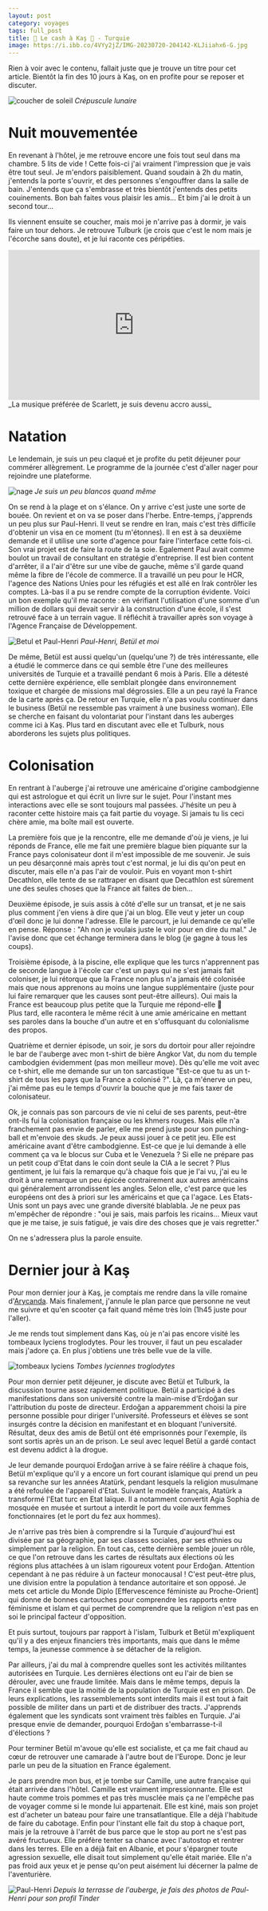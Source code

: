 ```yaml
---
layout: post
category: voyages
tags: full_post
title: 💸 Le cash à Kaş 💸 - Turquie
image: https://i.ibb.co/4VYy2jZ/IMG-20230720-204142-KLJiiahx6-G.jpg
---
```


 Rien à voir avec le contenu, fallait juste que je trouve un titre pour cet article. Bientôt la fin des 10 jours à Kaş, on en profite pour se reposer et discuter.

![coucher de soleil](https://i.ibb.co/4VYy2jZ/IMG-20230720-204142-KLJiiahx6-G.jpg)
_Crépuscule lunaire_

<!--more-->

# Nuit mouvementée

En revenant à l'hôtel, je me retrouve encore une fois tout seul dans ma chambre. 5 lits de vide ! Cette fois-ci j'ai vraiment l'impression que je vais être tout seul. Je m'endors paisiblement.
Quand soudain à 2h du matin, j'entends la porte s'ouvrir, et des personnes s'engouffrer dans la salle de bain. J'entends que ça s'embrasse et très bientôt j'entends des petits couinements. Bon bah faites vous plaisir les amis... Et bim j'ai le droit à un second tour... 

Ils viennent ensuite se coucher, mais moi je n'arrive pas à dormir, je vais faire un tour dehors. Je retrouve Tulburk (je crois que c'est le nom mais je l'écorche sans doute), et je lui raconte ces péripéties. 

<iframe title="deezer-widget" src="https://widget.deezer.com/widget/auto/track/2347250765" width="100%" height="300" frameborder="0" allowtransparency="true" allow="encrypted-media; clipboard-write"></iframe>
_La musique préférée de Scarlett, je suis devenu accro aussi_

# Natation 

Le lendemain, je suis un peu claqué et je profite du petit déjeuner pour commérer allègrement. Le programme de la journée c'est d'aller nager pour rejoindre une plateforme. 

![nage](https://i.ibb.co/qpTfJxF/nage.jpg)
_Je suis un peu blancos quand même_

On se rend à la plage et on s'élance. On y arrive c'est juste une sorte de bouée. On revient et on va se poser dans l'herbe. Entre-temps, j'apprends un peu plus sur Paul-Henri. Il veut se rendre en Iran, mais c'est très difficile d'obtenir un visa en ce moment (tu m'étonnes). Il en est à sa deuxième demande et il utilise une sorte d'agence pour faire l'interface cette fois-ci. Son vrai projet est de faire la route de la soie. Egalement Paul avait comme boulot un travail de consultant en stratégie d'entreprise. Il est bien content d'arrêter, il a l'air d'être sur une vibe de gauche, même s'il garde quand même la fibre de l'école de commerce. Il a travaillé un peu pour le HCR, l'agence des Nations Unies pour les réfugiés et est allé en Irak contrôler les comptes. Là-bas il a pu se rendre compte de la corruption évidente. Voici un bon exemple qu'il me raconte : en vérifiant l'utilisation d'une somme d'un million de dollars qui devait servir à la construction d'une école, il s'est retrouvé face à un terrain vague. Il réfléchit à travailler après son voyage à l'Agence Française de Développement.

![Betul et Paul-Henri](https://i.ibb.co/Pm670hm/IMG-20230719-192217-lb0-DS0j-N42.jpg)
_Paul-Henri, Betül et moi_

De même, Betül est aussi quelqu'un (quelqu'une ?) de très intéressante, elle a étudié le commerce dans ce qui semble être l'une des meilleures universités de Turquie et a travaillé pendant 6 mois à Paris. Elle a détesté cette dernière expérience, elle semblait plongée dans environnement toxique et chargée de missions mal dégrossies. Elle a un peu rayé la France de la carte après ça. De retour en Turquie, elle n'a pas voulu continuer dans le business (Betül ne ressemble pas vraiment à une business woman). Elle se cherche en faisant du volontariat pour l'instant dans les auberges comme ici à Kaş. Plus tard en discutant avec elle et Tulburk, nous aborderons les sujets plus politiques.

# Colonisation 

En rentrant à l'auberge j'ai retrouve une américaine d'origine cambodgienne qui est astrologue et qui écrit un livre sur le sujet. Pour l'instant mes interactions avec elle se sont toujours mal passées. J'hésite un peu à raconter cette histoire mais ça fait partie du voyage. Si jamais tu lis ceci chère amie, ma boîte mail est ouverte.

La première fois que je la rencontre, elle me demande d'où je viens, je lui réponds de France, elle me fait une première blague bien piquante sur la France pays colonisateur dont il m'est impossible de me souvenir. Je suis un peu désarçonné mais après tout c'est normal, je lui dis qu'on peut en discuter, mais elle n'a pas l'air de vouloir. Puis en voyant mon t-shirt Decathlon, elle tente de se rattraper en disant que Decathlon est sûrement une des seules choses que la France ait faites de bien... 

Deuxième épisode, je suis assis à côté d'elle sur un transat, et je ne sais plus comment j'en viens à dire que j'ai un blog. Elle veut y jeter un coup d'œil donc je lui donne l'adresse. Elle le parcourt, je lui demande ce qu'elle en pense. Réponse : "Ah non je voulais juste le voir pour en dire du mal." Je l'avise donc que cet échange terminera dans le blog (je gagne à tous les coups).

Troisième épisode, à la piscine, elle explique que les turcs n'apprennent pas de seconde langue à l'école car c'est un pays qui ne s'est jamais fait coloniser, je lui rétorque que la France non plus n'a jamais été colonisée mais que nous apprenons au moins une langue supplémentaire (juste pour lui faire remarquer que les causes sont peut-être ailleurs). Oui mais la France est beaucoup plus petite que la Turquie me répond-elle 🤨  
Plus tard, elle racontera le même récit à une amie américaine en mettant ses paroles dans la bouche d'un autre et en s'offusquant du colonialisme des propos.

Quatrième et dernier épisode, un soir, je sors du dortoir pour aller rejoindre le bar de l'auberge avec mon t-shirt de bière Angkor Vat, du nom du temple cambodgien évidemment (pas mon meilleur move). Dès qu'elle me voit avec ce t-shirt, elle me demande sur un ton sarcastique "Est-ce que tu as un t-shirt de tous les pays que la France a colonisé ?". Là, ça m'énerve un peu, j'ai même pas eu le temps d'ouvrir la bouche que je me fais taxer de colonisateur. 

Ok, je connais pas son parcours de vie ni celui de ses parents, peut-être ont-ils fui la colonisation française ou les khmers rouges. Mais elle n'a franchement pas envie de parler, elle me prend juste pour son punching-ball et m'envoie des skuds. Je peux aussi jouer à ce petit jeu. Elle est américaine avant d'être cambodgienne. Est-ce que je lui demande à elle comment ça va le blocus sur Cuba et le Venezuela ? Si elle ne prépare pas un petit coup d'Etat dans le coin dont seule la CIA a le secret ? Plus gentiment, je lui fais la remarque qu'à chaque fois que je l'ai vu, j'ai eu le droit à une remarque un peu épicée contrairement aux autres américains qui généralement arrondissent les angles. Selon elle, c'est parce que les européens ont des à priori sur les américains et que ça l'agace. Les Etats-Unis sont un pays avec une grande diversité blablabla. Je ne peux pas m'empêcher de répondre : "oui je sais, mais parfois les ricains... Mieux vaut que je me taise, je suis fatigué, je vais dire des choses que je vais regretter."

On ne s'adressera plus la parole ensuite.

# Dernier jour à Kaş

Pour mon dernier jour à Kaş, je comptais me rendre dans la ville romaine d'[Arycanda](https://goo.gl/maps/kY5vjrD7L8fS3v1K9). Mais finalement, j'annule le plan parce que personne ne veut me suivre et qu'en scooter ça fait quand même très loin (1h45 juste pour l'aller).

Je me rends tout simplement dans Kaş, où je n'ai pas encore visité les tombeaux lyciens troglodytes. Pour les trouver, il faut un peu escalader mais j'adore ça. En plus j'obtiens une très belle vue de la ville.

![tombeaux lyciens](https://i.ibb.co/ngwy10L/lyciantombs.jpg)
_Tombes lyciennes troglodytes_

Pour mon dernier petit déjeuner, je discute avec Betül et Tulburk, la discussion tourne assez rapidement politique. Betül a participé à des manifestations dans son université contre la main-mise d'Erdoğan sur l'attribution du poste de directeur. Erdoğan a apparemment choisi la pire personne possible pour diriger l'université. Professeurs et élèves se sont insurgés contre la décision en manifestant et en bloquant l'université. Résultat, deux des amis de Betül ont été emprisonnés pour l'exemple, ils sont sortis après un an de prison. Le seul avec lequel Betül a gardé contact est devenu addict à la drogue.

Je leur demande pourquoi Erdoğan arrive à se faire réélire à chaque fois, Betül m'explique qu'il y a encore un fort courant islamique qui prend un peu sa revanche sur les années Atatürk, pendant lesquels la religion musulmane a été refoulée de l'appareil d'Etat. Suivant le modèle français, Atatürk a transformé l'Etat turc en Etat laïque. Il a notamment convertit Agia Sophia de mosquée en musée et surtout a interdit le port du voile aux femmes fonctionnaires (et le port du fez aux hommes). 

Je n'arrive pas très bien à comprendre si la Turquie d'aujourd'hui est divisée par sa géographie, par ses classes sociales, par ses ethnies ou simplement par la religion. En tout cas, cette dernière semble jouer un rôle, ce que l'on retrouve dans les cartes de résultats aux élections où les régions plus attachées à un islam rigoureux votent pour Erdoğan. Attention cependant à ne pas réduire à un facteur monocausal ! C'est peut-être plus, une division entre la population à tendance autoritaire et son opposé. Je mets cet article du Monde Diplo [Effervescence féministe au Proche-Orient] qui donne de bonnes cartouches pour comprendre les rapports entre féminisme et islam et qui permet de comprendre que la religion n'est pas en soi le principal facteur d'opposition.

Et puis surtout, toujours par rapport à l'islam, Tulburk et Betül m'expliquent qu'il y a des enjeux financiers très importants, mais que dans le même temps, la jeunesse commence à se détacher de la religion.

Par ailleurs, j'ai du mal à comprendre quelles sont les activités militantes autorisées en Turquie.  Les dernières élections ont eu l'air de bien se dérouler, avec une fraude limitée. Mais dans le même temps, depuis la France il semble que la moitié de la population de Turquie est en prison. De leurs explications, les rassemblements sont interdits mais il est tout à fait possible de militer dans un parti et de distribuer des tracts. J'apprends également que les syndicats sont vraiment très faibles en Turquie. J'ai presque envie de demander, pourquoi Erdoğan s'embarrasse-t-il d'élections ?

Pour terminer Betül m'avoue qu'elle est socialiste, et ça me fait chaud au cœur de retrouver une camarade à l'autre bout de l'Europe. Donc je leur parle un peu de la situation en France également.

Je pars prendre mon bus, et je tombe sur Camille, une autre française qui était arrivée dans l'hôtel. Camille est vraiment impressionnante. Elle est haute comme trois pommes et pas très musclée mais ça ne l'empêche pas de voyager comme si le monde lui appartenait. Elle est kiné, mais son projet est d'acheter un bateau pour faire une transatlantique. Elle a déjà l'habitude de faire du cabotage. Enfin pour l'instant elle fait du stop à chaque port, mais je la retrouve à l'arrêt de bus parce que le stop au port ne s'est pas avéré fructueux. Elle préfère tenter sa chance avec l'autostop et rentrer dans les terres. Elle en a déjà fait en Albanie, et pour s'épargner toute agression sexuelle, elle disait tout simplement qu'elle était mariée. Elle n'a pas froid aux yeux et je pense qu'on peut aisément lui décerner la palme de l'aventurière.

![Paul-Henri](https://i.ibb.co/KNJLjYb/IMG-20230719-195016-k-QLg5jj-Y0r.jpg)
_Depuis la terrasse de l'auberge, je fais des photos de Paul-Henri pour son profil Tinder_


